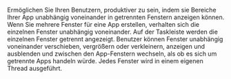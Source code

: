 ﻿Ermöglichen Sie Ihren Benutzern, produktiver zu sein, indem sie Bereiche Ihrer App unabhängig voneinander in getrennten Fenstern anzeigen können. Wenn Sie mehrere Fenster für eine App erstellen, verhalten sich die einzelnen Fenster unabhängig voneinander. Auf der Taskleiste werden die einzelnen Fenster getrennt angezeigt. Benutzer können Fenster unabhängig voneinander verschieben, vergrößern oder verkleinern, anzeigen und ausblenden und zwischen den App-Fenstern wechseln, als ob es sich um getrennte Apps handeln würde. Jedes Fenster wird in einem eigenen Thread ausgeführt.